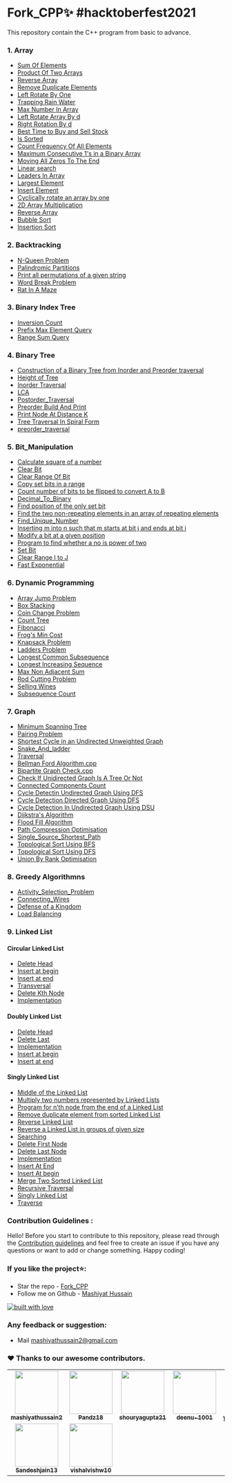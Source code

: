 # Fork_CPP✨    #hacktoberfest2021

This repository contain the C++ program from basic to advance.

### 1. Array
* [Sum Of Elements](https://github.com/mashiyathussain2/Fork_CPP/blob/main/Array/Sum_of_elements.cpp)
* [Product Of Two Arrays](https://github.com/Pandz18/Fork_CPP/blob/main/Array/Product%20Of%20Two%20Arrays/Sol.cpp)
* [Reverse Array](https://github.com/mashiyathussain2/Fork_CPP/blob/main/Array/Reverse%20Array.cpp)
* [Remove Duplicate Elements](https://github.com/mashiyathussain2/Fork_CPP/blob/main/Array/Remove%20Duplicate%20Elements.cpp)
* [Left Rotate By One](https://github.com/mashiyathussain2/Fork_CPP/blob/main/Array/Left%20Rotate%20By%20One.cpp)
* [Trapping Rain Water](https://github.com/mashiyathussain2/Fork_CPP/tree/main/Array/Trapping%20Rain%20Water)
* [Max Number In Array](https://github.com/mashiyathussain2/Fork_CPP/tree/main/Array/Max%20Number%20In%20Array)
* [Left Rotate Array By d](https://github.com/mashiyathussain2/Fork_CPP/blob/main/Array/Left%20Rotate%20Array%20By%20d.cpp)
* [Right Rotation By d](https://github.com/mashiyathussain2/Fork_CPP/blob/main/Array/Right%20Rotation%20By%20d.cpp)
* [Best Time to Buy and Sell Stock](https://github.com/mashiyathussain2/Fork_CPP/tree/main/Array/Best%20Time%20to%20Buy%20and%20Sell%20Stock)
* [Is Sorted](https://github.com/mashiyathussain2/Fork_CPP/blob/main/Array/Is%20Sorted.cpp)
* [Count Frequency Of All Elements](https://github.com/mashiyathussain2/Fork_CPP/blob/main/Array/Count%20Frequency%20Of%20All%20Elements.cpp)
* [Maximum Consecutive 1's in a Binary Array](https://github.com/mashiyathussain2/Fork_CPP/blob/main/Array/Maximum%20Consecutive%201's%20in%20a%20Binary%20Array.cpp)
* [Moving All Zeros To The End](https://github.com/mashiyathussain2/Fork_CPP/blob/main/Array/Moving%20All%20Zeros%20To%20The%20End.cpp)
* [Linear search](https://github.com/mashiyathussain2/Fork_CPP/blob/main/Array/Linear_search.cpp)
* [Leaders In Array](https://github.com/mashiyathussain2/Fork_CPP/blob/main/Array/Leaders%20In%20Array.cpp)
* [Largest Element](https://github.com/mashiyathussain2/Fork_CPP/blob/main/Array/Largest%20Element.cpp)
* [Insert Element](https://github.com/mashiyathussain2/Fork_CPP/blob/main/Array/Insert_element.cpp)
* [Cyclically rotate an array by one](https://github.com/mashiyathussain2/Fork_CPP/tree/main/Array/Problem%201)
* [2D Array Multiplication](https://github.com/Pandz18/Fork_CPP/blob/main/Array/2D%20Array%20Multiplication/Sol_by_Pandz18.cpp)
* [Reverse Array](https://github.com/Pandz18/Fork_CPP/blob/main/Array/Reverse%20Array/Sol.cpp)
* [Bubble Sort](https://github.com/Pandz18/Fork_CPP/blob/main/Array/Sorting/Bubble%20Sort/Sol.cpp)
* [Insertion Sort](https://github.com/Pandz18/Fork_CPP/blob/main/Array/Sorting/Insertion%20Sort/Solution_1.cpp)


### 2. Backtracking
* [N-Queen Problem](https://github.com/mashiyathussain2/Fork_CPP/tree/main/Backtracking/N-Queen%20Problem)
* [Palindromic Partitions](https://github.com/mashiyathussain2/Fork_CPP/tree/main/Backtracking/Palindromic%20Partitions)
* [Print all permutations of a given string](https://github.com/mashiyathussain2/Fork_CPP/tree/main/Backtracking/Print%20all%20permutations%20of%20a%20given%20string)
* [Word Break Problem](https://github.com/mashiyathussain2/Fork_CPP/tree/main/Backtracking/Word%20Break%20Problem)
* [Rat In A Maze](https://github.com/mashiyathussain2/Fork_CPP/blob/main/Backtracking/Rat%20In%20A%20Maze.cpp)


### 3. Binary Index Tree
* [Inversion Count](https://github.com/mashiyathussain2/Fork_CPP/blob/main/Binary%20Index%20Tree/Inversion%20Count.cpp)
* [Prefix Max Element Query](https://github.com/mashiyathussain2/Fork_CPP/blob/main/Binary%20Index%20Tree/Prefix%20Max%20Element%20Query.cpp)
* [Range Sum Query](https://github.com/mashiyathussain2/Fork_CPP/blob/main/Binary%20Index%20Tree/Range%20Sum%20Query.cpp)


### 4. Binary Tree
* [Construction of a Binary Tree from Inorder and Preorder traversal](https://github.com/mashiyathussain2/Fork_CPP/blob/main/Binary%20Tree/Construction%20of%20a%20Binary%20Tree%20from%20Inorder%20and%20Preorder%20traversal.cpp)
* [Height of Tree](https://github.com/mashiyathussain2/Fork_CPP/blob/main/Binary%20Tree/Height_of_Tree.cpp)
* [Inorder Traversal](https://github.com/mashiyathussain2/Fork_CPP/blob/main/Binary%20Tree/Inorder_Traversal.cpp)
* [LCA](https://github.com/mashiyathussain2/Fork_CPP/blob/main/Binary%20Tree/LCA.cpp)
* [Postorder_Traversal](https://github.com/mashiyathussain2/Fork_CPP/blob/main/Binary%20Tree/Postorder_Traversal.cpp)
* [Preorder Build And Print](https://github.com/mashiyathussain2/Fork_CPP/blob/main/Binary%20Tree/Preorder_Build_And_Print.cpp)
* [Print Node At Distance K](https://github.com/mashiyathussain2/Fork_CPP/blob/main/Binary%20Tree/Print_Node_At_Distance_K.cpp)
* [Tree Traversal In Spiral Form](https://github.com/mashiyathussain2/Fork_CPP/blob/main/Binary%20Tree/Tree%20Traversal%20In%20Spiral%20Form.cpp)
* [preorder_traversal](https://github.com/mashiyathussain2/Fork_CPP/blob/main/Binary%20Tree/preorder_traversal.cpp)


### 5. Bit_Manipulation
* [Calculate square of a number](https://github.com/mashiyathussain2/Fork_CPP/tree/main/Bit_Manipulation/Calculate%20square%20of%20a%20number)
* [Clear Bit](https://github.com/mashiyathussain2/Fork_CPP/tree/main/Bit_Manipulation/Clear%20Bit)
* [Clear Range Of Bit](https://github.com/mashiyathussain2/Fork_CPP/tree/main/Bit_Manipulation/Clear%20Range%20Of%20Bit)
* [Copy set bits in a range](https://github.com/mashiyathussain2/Fork_CPP/tree/main/Bit_Manipulation/Copy%20set%20bits%20in%20a%20range)
* [Count number of bits to be flipped to convert A to B](https://github.com/mashiyathussain2/Fork_CPP/tree/main/Bit_Manipulation/Count%20number%20of%20bits%20to%20be%20flipped%20to%20convert%20A%20to%20B)
* [Decimal_To_Binary](https://github.com/mashiyathussain2/Fork_CPP/tree/main/Bit_Manipulation/Decimal_To_Binary)
* [Find position of the only set bit](https://github.com/mashiyathussain2/Fork_CPP/tree/main/Bit_Manipulation/Find%20position%20of%20the%20only%20set%20bit)
* [Find the two non-repeating elements in an array of repeating elements](https://github.com/mashiyathussain2/Fork_CPP/tree/main/Bit_Manipulation/Find%20the%20two%20non-repeating%20elements%20in%20an%20array%20of%20repeating%20elements)
* [Find_Unique_Number](https://github.com/mashiyathussain2/Fork_CPP/tree/main/Bit_Manipulation/Find_Unique_Number)
* [Inserting m into n such that m starts at bit j and ends at bit i](https://github.com/mashiyathussain2/Fork_CPP/tree/main/Bit_Manipulation/Inserting%20m%20into%20n%20such%20that%20m%20starts%20at%20bit%20j%20and%20ends%20at%20bit%20i)
* [Modify a bit at a given position](https://github.com/mashiyathussain2/Fork_CPP/tree/main/Bit_Manipulation/Modify%20a%20bit%20at%20a%20given%20position)
* [Program to find whether a no is power of two](https://github.com/mashiyathussain2/Fork_CPP/tree/main/Bit_Manipulation/Program%20to%20find%20whether%20a%20no%20is%20power%20of%20two)
* [Set Bit](https://github.com/mashiyathussain2/Fork_CPP/tree/main/Bit_Manipulation/Set%20Bit)
* [Clear Range I to J](https://github.com/mashiyathussain2/Fork_CPP/blob/main/Bit_Manipulation/Clear%20Range%20I%20to%20J.cpp)
* [Fast Exponential](https://github.com/mashiyathussain2/Fork_CPP/blob/main/Bit_Manipulation/Fast%20Exponential.cpp)


### 6. Dynamic Programming
* [Array Jump Problem](https://github.com/mashiyathussain2/Fork_CPP/tree/main/Dynamic%20Programming/Array%20Jump%20Problem)
* [Box Stacking](https://github.com/mashiyathussain2/Fork_CPP/tree/main/Dynamic%20Programming/Box%20Stacking)
* [Coin Change Problem](https://github.com/mashiyathussain2/Fork_CPP/tree/main/Dynamic%20Programming/Coin%20Change%20Problem)
* [Count Tree](https://github.com/mashiyathussain2/Fork_CPP/tree/main/Dynamic%20Programming/Count%20Tree)
* [Fibonacci](https://github.com/mashiyathussain2/Fork_CPP/tree/main/Dynamic%20Programming/Fibonacci)
* [Frog's Min Cost](https://github.com/mashiyathussain2/Fork_CPP/tree/main/Dynamic%20Programming/Frog's%20Min%20Cost)
* [Knapsack Problem](https://github.com/mashiyathussain2/Fork_CPP/tree/main/Dynamic%20Programming/Knapsack%20Problem)
* [Ladders Problem](https://github.com/mashiyathussain2/Fork_CPP/tree/main/Dynamic%20Programming/Ladders%20Problem)
* [Longest Common Subsequence](https://github.com/mashiyathussain2/Fork_CPP/tree/main/Dynamic%20Programming/Longest%20Common%20Subsequence)
* [Longest Increasing Sequence](https://github.com/mashiyathussain2/Fork_CPP/tree/main/Dynamic%20Programming/Longest%20Increasing%20Sequence)
* [Max Non Adjacent Sum](https://github.com/mashiyathussain2/Fork_CPP/tree/main/Dynamic%20Programming/Max%20Non%20Adjacent%20Sum)
* [Rod Cutting Problem](https://github.com/mashiyathussain2/Fork_CPP/tree/main/Dynamic%20Programming/Rod%20Cutting%20Problem)
* [Selling Wines](https://github.com/mashiyathussain2/Fork_CPP/tree/main/Dynamic%20Programming/Selling%20Wines)
* [Subsequence Count](https://github.com/mashiyathussain2/Fork_CPP/tree/main/Dynamic%20Programming/Subsequence%20Count)


### 7. Graph
* [Minimum Spanning Tree](https://github.com/mashiyathussain2/Fork_CPP/tree/main/Graph/Minimum%20Spanning%20Tree)
* [Pairing Problem](https://github.com/mashiyathussain2/Fork_CPP/tree/main/Graph/Pairing%20Problem)
* [Shortest Cycle in an Undirected Unweighted Graph](https://github.com/mashiyathussain2/Fork_CPP/tree/main/Graph/Shortest%20Cycle%20in%20an%20Undirected%20Unweighted%20Graph)
* [Snake_And_ladder](https://github.com/mashiyathussain2/Fork_CPP/tree/main/Graph/Snake_And_ladder)
* [Traversal](https://github.com/mashiyathussain2/Fork_CPP/tree/main/Graph/Traversal)
* [Bellman Ford Algorithm.cpp](https://github.com/mashiyathussain2/Fork_CPP/blob/main/Graph/Bellman%20Ford%20Algorithm.cpp)
* [Bipartite Graph Check.cpp](https://github.com/mashiyathussain2/Fork_CPP/tree/main/Graph)
* [Check If Unidirected Graph Is A Tree Or Not](https://github.com/mashiyathussain2/Fork_CPP/blob/main/Graph/Check%20If%20Unidirected%20Graph%20Is%20A%20Tree%20Or%20Not.cpp)
* [Connected Components Count](https://github.com/mashiyathussain2/Fork_CPP/blob/main/Graph/Connected%20Components%20Count.cpp)
* [Cycle Detectin Undirected Graph Using DFS](https://github.com/mashiyathussain2/Fork_CPP/blob/main/Graph/Cycle%20Detectin%20Undirected%20Graph%20Using%20DFS.cpp)
* [Cycle Detection Directed Graph Using DFS](https://github.com/mashiyathussain2/Fork_CPP/blob/main/Graph/Cycle%20Detection%20Directed%20Graph%20Using%20DFS.cpp)
* [Cycle Detection In Undirected Graph Using DSU](https://github.com/mashiyathussain2/Fork_CPP/blob/main/Graph/Cycle%20Detection%20In%20Undirected%20Graph%20Using%20DSU.cpp)
* [Dijkstra's Algorithm](https://github.com/mashiyathussain2/Fork_CPP/blob/main/Graph/Dijkstra's%20Algorithm.cpp)
* [Flood Fill Algorithm](https://github.com/mashiyathussain2/Fork_CPP/blob/main/Graph/Flood%20Fill%20Algorithm.cpp)
* [Path Compression Optimisation](https://github.com/mashiyathussain2/Fork_CPP/blob/main/Graph/Path%20Compression%20Optimisation.cpp)
* [Single_Source_Shortest_Path](https://github.com/mashiyathussain2/Fork_CPP/blob/main/Graph/Single_Source_Shortest_Path.cpp)
* [Topological Sort Using BFS](https://github.com/mashiyathussain2/Fork_CPP/blob/main/Graph/Topological%20Sort%20Using%20BFS.cpp)
* [Topological Sort Using DFS](https://github.com/mashiyathussain2/Fork_CPP/blob/main/Graph/Topological%20Sort%20Using%20DFS.cpp)
* [Union By Rank Optimisation](https://github.com/mashiyathussain2/Fork_CPP/blob/main/Graph/Union%20By%20Rank%20Optimisation.cpp)

### 8. Greedy Algorithmns
* [Activity_Selection_Problem](https://github.com/mashiyathussain2/Fork_CPP/tree/main/Greedy%20Algorithmns/Activity_Selection_Problem)
* [Connecting_Wires](https://github.com/mashiyathussain2/Fork_CPP/tree/main/Greedy%20Algorithmns/Connecting_Wires)
* [Defense of a Kingdom](https://github.com/mashiyathussain2/Fork_CPP/tree/main/Greedy%20Algorithmns/Defense%20of%20a%20Kingdom)
* [Load Balancing](https://github.com/mashiyathussain2/Fork_CPP/tree/main/Greedy%20Algorithmns/Load%20Balancing)

### 9. Linked List
#### Circular Linked List
* [Delete Head](https://github.com/mashiyathussain2/Fork_CPP/tree/main/Linked%20List/Circular%20Linked%20List/Delete_Head)
* [Insert at begin](https://github.com/mashiyathussain2/Fork_CPP/tree/main/Linked%20List/Circular%20Linked%20List/Insert_At_Begin)
* [Insert at end](https://github.com/mashiyathussain2/Fork_CPP/tree/main/Linked%20List/Circular%20Linked%20List/Insert_At_End)
* [Transversal](https://github.com/mashiyathussain2/Fork_CPP/tree/main/Linked%20List/Circular%20Linked%20List/Traversal)
* [Delete Kth Node](https://github.com/mashiyathussain2/Fork_CPP/blob/main/Linked%20List/Circular%20Linked%20List/Delete_Kth_Node.cpp)
* [Implementation](https://github.com/mashiyathussain2/Fork_CPP/blob/main/Linked%20List/Circular%20Linked%20List/Implementation.cpp)

#### Doubly Linked List
* [Delete Head](https://github.com/mashiyathussain2/Fork_CPP/blob/main/Linked%20List/Doubly%20Linked%20List/Delete_Head.cpp)
* [Delete Last](https://github.com/mashiyathussain2/Fork_CPP/blob/main/Linked%20List/Doubly%20Linked%20List/Delete_Last.cpp)
* [Implementation](https://github.com/mashiyathussain2/Fork_CPP/blob/main/Linked%20List/Doubly%20Linked%20List/Implementation.cpp)
* [Insert at begin](https://github.com/mashiyathussain2/Fork_CPP/blob/main/Linked%20List/Doubly%20Linked%20List/Insert_At_Begin.cpp)
* [Insert at end](https://github.com/mashiyathussain2/Fork_CPP/blob/main/Linked%20List/Doubly%20Linked%20List/Insert_At_End.cpp)

#### Singly Linked List
* [Middle of the Linked List](https://github.com/mashiyathussain2/Fork_CPP/blob/main/Linked%20List/Singly_Linked_List/Middle%20of%20the%20Linked%20List/README.md)
* [Multiply two numbers represented by Linked Lists](https://github.com/mashiyathussain2/Fork_CPP/blob/main/Linked%20List/Singly_Linked_List/Multiply%20two%20numbers%20represented%20by%20Linked%20Lists/Solution_1.cpp)
* [Program for n’th node from the end of a Linked List](https://github.com/mashiyathussain2/Fork_CPP/blob/main/Linked%20List/Singly_Linked_List/Program%20for%20n’th%20node%20from%20the%20end%20of%20a%20Linked%20List/Solution_1.cpp)
* [Remove duplicate element from sorted Linked List](https://github.com/mashiyathussain2/Fork_CPP/blob/main/Linked%20List/Singly_Linked_List/Remove%20duplicate%20element%20from%20sorted%20Linked%20List/Solution_1.cpp)
* [Reverse Linked List](https://github.com/mashiyathussain2/Fork_CPP/tree/main/Linked%20List/Singly_Linked_List/Reverse%20Linked%20List)
* [Reverse a Linked List in groups of given size](https://github.com/mashiyathussain2/Fork_CPP/blob/main/Linked%20List/Singly_Linked_List/Reverse%20a%20Linked%20List%20in%20groups%20of%20given%20size/Solutiopn_1.cpp)
* [Searching](https://github.com/mashiyathussain2/Fork_CPP/tree/main/Linked%20List/Singly_Linked_List/Searching)
* [Delete First Node](https://github.com/mashiyathussain2/Fork_CPP/blob/main/Linked%20List/Singly_Linked_List/Delete_First_Node.cpp)
* [Delete Last Node](https://github.com/mashiyathussain2/Fork_CPP/blob/main/Linked%20List/Singly_Linked_List/Delete_Last_Node.cpp)
* [Implementation](https://github.com/mashiyathussain2/Fork_CPP/blob/main/Linked%20List/Singly_Linked_List/Implementation.cpp)
* [Insert At End](https://github.com/mashiyathussain2/Fork_CPP/blob/main/Linked%20List/Singly_Linked_List/Insert_At_End.cpp)
* [Insert At begin](https://github.com/mashiyathussain2/Fork_CPP/blob/main/Linked%20List/Singly_Linked_List/Insert_At_begin.cpp)
* [Merge Two Sorted Linked List](https://github.com/mashiyathussain2/Fork_CPP/blob/main/Linked%20List/Singly_Linked_List/Merge%20Two%20Sorted%20Linked%20List.cpp)
* [Recursive Traversal](https://github.com/mashiyathussain2/Fork_CPP/blob/main/Linked%20List/Singly_Linked_List/Recursive_Traversal.cpp)
* [Singly Linked List](https://github.com/mashiyathussain2/Fork_CPP/blob/main/Linked%20List/Singly_Linked_List/Singly%20Linked%20List.cpp)
* [Traverse](https://github.com/mashiyathussain2/Fork_CPP/blob/main/Linked%20List/Singly_Linked_List/Traverse.cpp)




### Contribution Guidelines :

Hello! Before you start to contribute to this repository, please read through the [Contribution guidelines](CONTRIBUTING.md) and feel free to create an issue if you have any questions or want to add or change something. Happy coding!

### If you like the project⭐:
- Star the repo - [Fork_CPP](https://github.com/mashiyathussain2/Fork_CPP)
- Follow me on Github - [Mashiyat Hussain](https://github.com/mashiyathussain2)

[![built with love](https://forthebadge.com/images/badges/built-with-love.svg)](https://github.com/mashiyathussain2)

### Any feedback or suggestion:
- Mail [mashiyathussain2@gmail.com](mailto:mashiyathussain2@gmail.com?subject=[GitHub]%20Source%20Han%20Sans)


### ❤️ Thanks to our awesome contributors.

<table>
<tr>
<td align="center"><a href="https://github.com/mashiyathussain2"><img src="https://avatars.githubusercontent.com/u/39239687?v=4" width="100px;" alt=""/><br /><sub><b>mashiyathussain2</b></sub></a><br /> </td>
<td align="center"><a href="https://github.com/Pandz18"><img src="https://avatars.githubusercontent.com/u/87066683?v=4" width="100px;" alt=""/><br /><sub><b>Pandz18</b></sub></a><br /> </td>
<td align="center"><a href="https://github.com/shouryagupta21"><img src="https://avatars.githubusercontent.com/u/84736794?v=4" width="100px;" alt=""/><br /><sub><b>shouryagupta21</b></sub></a><br /> </td>
<td align="center"><a href="https://github.com/deenu-1001"><img src="https://avatars.githubusercontent.com/u/82225952?v=4" width="100px;" alt=""/><br /><sub><b>deenu-1001</b></sub></a><br /> </td>
<td align="center"><a href="https://github.com/yashasvi17rawat"><img src="https://avatars.githubusercontent.com/u/72373107?v=4" width="100px;" alt=""/><br /><sub><b>yashasvi17rawat</b></sub></a><br /> </td>
<td align="center"><a href="https://github.com/CRAZYGEEKS04"><img src="https://avatars.githubusercontent.com/u/60053891?v=4" width="100px;" alt=""/><br /><sub><b>CRAZYGEEKS04</b></sub></a><br /> </td>
  </tr>
  <tr>
<td align="center"><a href="https://github.com/Sandeshjain13"><img src="https://avatars.githubusercontent.com/u/91777977?v=4" width="100px;" alt=""/><br /><sub><b>Sandeshjain13</b></sub></a><br /> </td>
<td align="center"><a href="https://github.com/vishalvishw10"><img src="https://avatars.githubusercontent.com/u/56310842?v=4" width="100px;" alt=""/><br /><sub><b>vishalvishw10</b></sub></a><br /> </td>
  </tr>
  </table>
